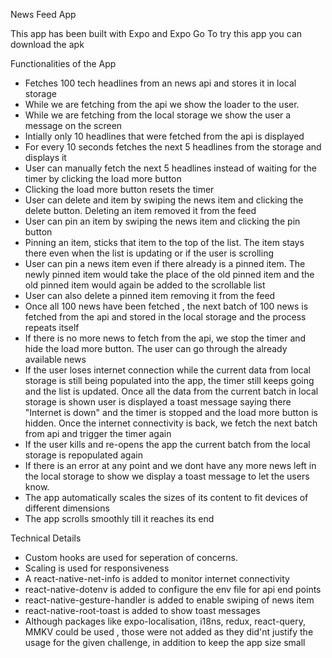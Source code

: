 News Feed App

This app has been built with Expo and Expo Go
To try this app you can download the apk

Functionalities of the App
- Fetches 100 tech headlines from an news api and stores it in local storage
- While we are fetching from the api we show the loader to the user.
- While we are fetching from the local storage we show the user a message on the screen
- Intially only 10 headlines that were fetched from the api is displayed
- For every 10 seconds fetches the next 5 headlines from the storage and displays it
- User can manually fetch the next 5 headlines instead of waiting for the timer by clicking the load more button
- Clicking the load more button resets the timer
- User can delete and item by swiping the news item and clicking the delete button. Deleting an item removed it from the feed
- User can pin an item by swiping the news item and clicking the pin button
- Pinning an item, sticks that item to the top of the list. The item stays there even when the list is updating or if the user is scrolling
- User can pin a news item even if there already is a pinned item. The newly pinned item would take the place of the old pinned item and the old pinned item would again be added to the scrollable list
- User can also delete a pinned item removing it from the feed
- Once all 100 news have been fetched , the next batch of 100 news is fetched from the api and stored in the local storage and the process repeats itself
- If there is no more news to fetch from the api, we stop the timer and hide the load more button. The user can go through the already available news
- If the user loses internet connection while the current data from local storage is still being populated into the app, the timer still keeps going and the list is updated. Once all the data from the current batch in local storage is shown user is displayed a toast message saying there "Internet is down" and the timer is stopped and the load more button is hidden. Once the internet connectivity is back, we fetch the next batch from api and trigger the timer again
- If the user kills and re-opens the app the current batch from the local storage is repopulated again
- If there is an error at any point and we dont have any more news left in the local storage to show we display a toast message to let the users know.
- The app automatically scales the sizes of its content to fit devices of different dimensions
- The app scrolls smoothly till it reaches its end

Technical Details
- Custom hooks are used for seperation of concerns.
- Scaling is used for responsiveness
- A react-native-net-info is added to monitor internet connectivity
- react-native-dotenv is added to configure the env file for api end points
- react-native-gesture-handler is added to enable swiping of news item
- react-native-root-toast is added to show toast messages
- Although packages like expo-localisation, i18ns, redux, react-query, MMKV could be used , those were not added as they did'nt justify the usage for the given challenge, in addition to keep the app size small
